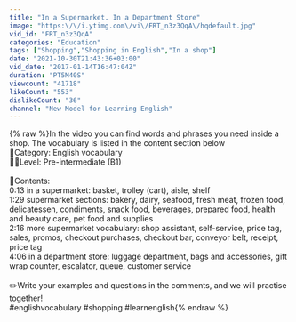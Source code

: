 ```yaml
---
title: "In a Supermarket. In a Department Store"
image: "https:\/\/i.ytimg.com\/vi\/FRT_n3z3QqA\/hqdefault.jpg"
vid_id: "FRT_n3z3QqA"
categories: "Education"
tags: ["Shopping","Shopping in English","In a shop"]
date: "2021-10-30T21:43:36+03:00"
vid_date: "2017-01-14T16:47:04Z"
duration: "PT5M40S"
viewcount: "41718"
likeCount: "553"
dislikeCount: "36"
channel: "New Model for Learning English"
---
```

{% raw %}In the video you can find words and phrases you need inside a shop. The vocabulary is listed in the content section below<br />📙Category: English vocabulary<br />👨‍🎓Level: Pre-intermediate (B1)<br /><br />📄Contents:<br />0:13 in a supermarket: basket, trolley (cart), aisle, shelf<br />1:29 supermarket sections: bakery, dairy, seafood, fresh meat, frozen food, delicatessen, condiments, snack food, beverages, prepared food, health and beauty care, pet food and supplies<br />2:16 more supermarket vocabulary: shop assistant, self-service, price tag, sales, promos, checkout purchases, checkout bar, conveyor belt, receipt, price tag<br />4:06 in a department store: luggage department, bags and accessories, gift wrap counter, escalator, queue, customer service<br /><br />✏️Write your examples and questions in the comments, and we will practise together!<br />#englishvocabulary #shopping #learnenglish{% endraw %}
